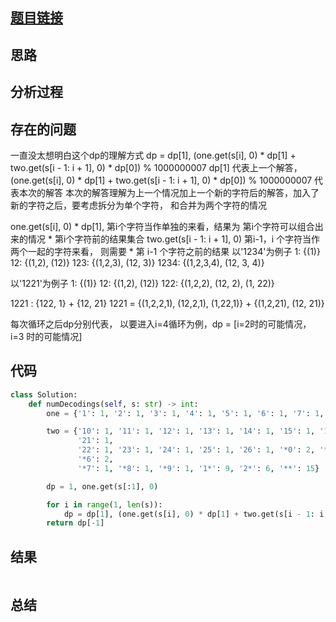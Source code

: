 [//]: # (@Author  : xu.junpeng)
[//]: # (@Time    : 2020/7/23 11:03 下午)
## [题目链接](https://leetcode.com/problems/decode-ways-ii/)

## 思路

## 分析过程

## 存在的问题
一直没太想明白这个dp的理解方式
dp = dp[1], (one.get(s[i], 0) * dp[1] + two.get(s[i - 1: i + 1], 0) * dp[0]) % 1000000007
dp[1] 代表上一个解答，(one.get(s[i], 0) * dp[1] + two.get(s[i - 1: i + 1], 0) * dp[0]) % 1000000007 代表本次的解答
本次的解答理解为上一个情况加上一个新的字符后的解答，加入了新的字符之后，要考虑拆分为单个字符， 和合并为两个字符的情况

one.get(s[i], 0) * dp[1], 第i个字符当作单独的来看，结果为 第i个字符可以组合出来的情况 * 第i个字符前的结果集合
two.get(s[i - 1: i + 1], 0) 第i-1，i 个字符当作两个一起的字符来看，  则需要 * 第 i-1 个字符之前的结果
以'1234'为例子
1: {(1)}
12: {(1,2), (12)}
123: {(1,2,3), (12, 3)}
1234: {(1,2,3,4), (12, 3, 4)}

以'1221'为例子
1: {(1)}
12: {(1,2), (12)}
122: {(1,2,2), (12, 2), (1, 22)}

1221 : {122, 1} + {12, 21}
1221 = {(1,2,2,1), (12,2,1), (1,22,1)} + {(1,2,21), (12, 21)}

每次循环之后dp分别代表， 以要进入i=4循环为例，dp = [i=2时的可能情况， i=3 时的可能情况]
## 代码
```python
class Solution:
    def numDecodings(self, s: str) -> int:
        one = {'1': 1, '2': 1, '3': 1, '4': 1, '5': 1, '6': 1, '7': 1, '8': 1, '9': 1, '*': 9}

        two = {'10': 1, '11': 1, '12': 1, '13': 1, '14': 1, '15': 1, '16': 1, '17': 1, '18': 1, '19': 1, '20': 1,
               '21': 1,
               '22': 1, '23': 1, '24': 1, '25': 1, '26': 1, '*0': 2, '*1': 2, '*2': 2, '*3': 2, '*4': 2, '*5': 2,
               '*6': 2,
               '*7': 1, '*8': 1, '*9': 1, '1*': 9, '2*': 6, '**': 15}

        dp = 1, one.get(s[:1], 0)

        for i in range(1, len(s)):
            dp = dp[1], (one.get(s[i], 0) * dp[1] + two.get(s[i - 1: i + 1], 0) * dp[0]) % 1000000007
        return dp[-1]

```

## 结果
```

```
## 总结


